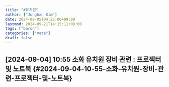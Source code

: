 ```yaml
---
title: "#유치원"
author: ["Junghan Kim"]
date: 2024-09-05T04:25:00+09:00
lastmod: 2024-09-21T14:15:11+09:00
tags: ["baron"]
categories: ["meta"]
draft: false
---
```


## [2024-09-04] 10:55 소화 유치원 장비 관련 : 프로젝터 및 노트북 {#2024-09-04-10-55-소화-유치원-장비-관련-프로젝터-및-노트북}
